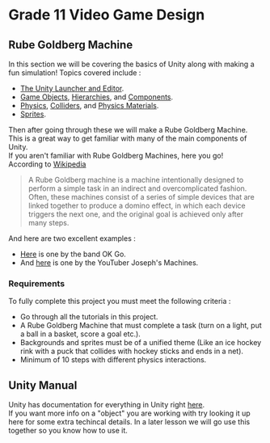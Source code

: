 # Grade 11 Video Game Design

## Rube Goldberg Machine

In this section we will be covering the basics of Unity along with making a fun simulation!
Topics covered include : 
* [The Unity Launcher and Editor](./1%20UnityEditor.md).
* [Game Objects](./2%20GameObjects.md), [Hierarchies](./2%20GameObjects.md/#hierarchies), and [Components](./2%20GameObjects.md/#components).
* [Physics](./3%20Physics.md), [Colliders](./3%20Physics.md/#colliders), and [Physics Materials](./3%20Physics.md/#physics-materials).
* [Sprites](./4%20Sprites.md).

Then after going through these we will make a Rube Goldberg Machine. This is a great way to get familiar with many of the main components of Unity.\
If you aren't familiar with Rube Goldberg Machines, here you go!\
According to [Wikipedia](https://en.wikipedia.org/wiki/Rube_Goldberg_machine)
> A Rube Goldberg machine is a machine intentionally designed to perform a simple task in an indirect and overcomplicated fashion. Often, these machines consist of a series of simple devices that are linked together to produce a domino effect, in which each device triggers the next one, and the original goal is achieved only after many steps.

And here are two excellent examples :
* [Here](https://www.youtube.com/watch?v=qybUFnY7Y8w) is one by the band OK Go.
* And [here](https://www.youtube.com/watch?v=GOMIBdM6N7Q) is one by the YouTuber Joseph's Machines.

### Requirements

To fully complete this project you must meet the following criteria :  
* Go through all the tutorials in this project. 
* A Rube Goldberg Machine that must complete a task (turn on a light, put a ball in a basket, score a goal etc.).
* Backgrounds and sprites must be of a unified theme (Like an ice hockey rink with a puck that collides with hockey sticks and ends in a net).
* Minimum of 10 steps with different physics interactions.

## Unity Manual

Unity has documentation for everything in Unity right [here](https://docs.unity3d.com/Manual/).\
If you want more info on a "object" you are working with try looking it up here for some extra techincal details. In a later lesson we will go use this together so you know how to use it.